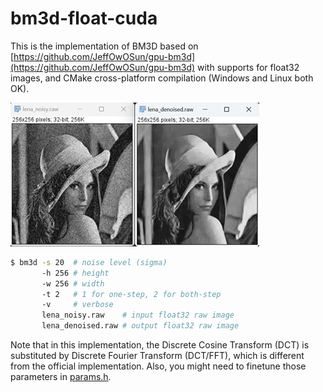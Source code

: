 # bm3d-float-cuda

This is the implementation of BM3D based on [https://github.com/JeffOwOSun/gpu-bm3d](https://github.com/JeffOwOSun/gpu-bm3d) with supports for float32 images, and CMake cross-platform compilation (Windows and Linux both OK).

![demo](./demo.png)

```sh
$ bm3d -s 20  # noise level (sigma)
       -h 256 # height
       -w 256 # width
       -t 2   # 1 for one-step, 2 for both-step
       -v     # verbose
       lena_noisy.raw    # input float32 raw image
       lena_denoised.raw # output float32 raw image
```

Note that in this implementation, the Discrete Cosine Transform (DCT) is substituted by Discrete Fourier Transform (DCT/FFT), which is different from the official implementation. Also, you might need to finetune those parameters in [params.h](params.h).

